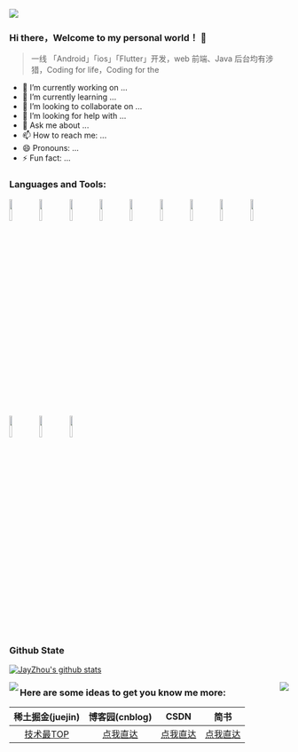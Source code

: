 ![](https://img-blog.csdnimg.cn/20200730194048828.jpg)

### Hi there，Welcome to my personal world！ 👋

> 一线 「Android」「ios」「Flutter」开发，web 前端、Java 后台均有涉猎，Coding for life，Coding for the

- 🔭 I’m currently working on ...
- 🌱 I’m currently learning ...
- 👯 I’m looking to collaborate on ...
- 🤔 I’m looking for help with ...
- 💬 Ask me about ...
- 📫 How to reach me: ...
- 😄 Pronouns: ...
- ⚡ Fun fact: ...

### Languages and Tools:

<p>  
  <!-- Your languages and tools. Be careful with the alignment. 
  You can use this sites to get logos: https://www.vectorlogo.zone or https://simpleicons.org/
  -->
  <code><img width="10%" src="https://www.vectorlogo.zone/logos/java/java-ar21.svg"></code>
  <code><img width="10%" src="https://www.vectorlogo.zone/logos/kotlinlang/kotlinlang-ar21.svg"></code>
  <code><img width="10%" src="https://www.vectorlogo.zone/logos/android/android-ar21.svg"></code>
  <code><img width="10%" src="https://www.vectorlogo.zone/logos/gradle/gradle-ar21.svg"></code>
  <code><img width="10%" src="https://www.vectorlogo.zone/logos/flutterio/flutterio-ar21.svg"></code>
  <code><img width="10%" src="https://www.vectorlogo.zone/logos/json/json-ar21.svg"></code>
  <code><img width="10%" src="https://www.vectorlogo.zone/logos/reactjs/reactjs-ar21.svg"></code>
  <code><img width="10%" src="https://www.vectorlogo.zone/logos/sqlite/sqlite-ar21.svg"></code>
  <code><img width="10%" src="https://www.vectorlogo.zone/logos/dartlang/dartlang-ar21.svg"></code>
  <code><img width="10%" src="https://www.vectorlogo.zone/logos/git-scm/git-scm-ar21.svg"></code>
  <code><img width="10%" src="https://www.vectorlogo.zone/logos/github/github-ar21.svg"></code>
  <code><img width="10%" src="https://www.vectorlogo.zone/logos/gnu_bash/gnu_bash-ar21.svg"></code>
</p>


### Github State

[![JayZhou's github stats](https://github-readme-stats.vercel.app/api?username=hornhuang&show_icons=true&title_color=fff&icon_color=79ff97&text_color=9f9f9f&bg_color=151515)](https://github.com/anuraghazra/github-readme-stats)

<a href="https://github.com/hornhuang/android_interviews">
  <img align="left" src="https://github-readme-stats.anuraghazra1.vercel.app/api/pin/?username=hornhuang&repo=android_interviews&show_icons=true&title_color=fff&icon_color=79ff97&text_color=9f9f9f&bg_color=151515" />
</a>

<a href="https://github.com/hornhuang/FIWKeepApp">
  <img align="right" src="https://github-readme-stats.anuraghazra1.vercel.app/api/pin/?username=hornhuang&repo=FIWKeepApp&show_icons=true&title_color=fff&icon_color=79ff97&text_color=9f9f9f&bg_color=151515" />
</a>
                  

### Here are some ideas to get you know me more:


|  稀土掘金(juejin) | 博客园(cnblog) | CSDN | 简书 |
 :-: | :-: | :-: | :-:
| [技术最TOP]() | [点我直达]() | [点我直达]() | [点我直达]() |
